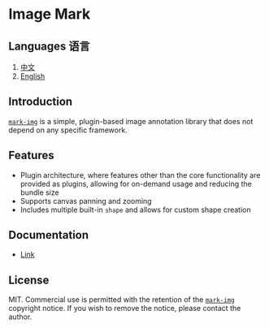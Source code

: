 # Image Mark

## Languages 语言

1. [中文](README.md)
2. [English](README-en.md)

## Introduction

[`mark-img`](https://www.npmjs.com/package/mark-img) is a simple, plugin-based image annotation library that does not depend on any specific framework.

## Features

- Plugin architecture, where features other than the core functionality are provided as plugins, allowing for on-demand usage and reducing the bundle size
- Supports canvas panning and zooming
- Includes multiple built-in `shape` and allows for custom shape creation

## Documentation

- [Link](https://image-mark.docs.wingblog.top/en/)

## License

MIT. Commercial use is permitted with the retention of the [`mark-img`](https://github.com/hxdyj/image-mark/blob/main/LICENSE) copyright notice. If you wish to remove the notice, please contact the author.
